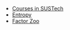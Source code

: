 - [Courses in SUSTech](/Courses_in_SUSTech/README.md)
- [Entropy](/entropy/README.md)
- [Factor Zoo](/factor_zoo/README.md)